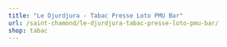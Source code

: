 ```yaml
---
title: "Le Djurdjura - Tabac Presse Loto PMU Bar"
url: /saint-chamond/le-djurdjura-tabac-presse-loto-pmu-bar/
shop: tabac
---
```

